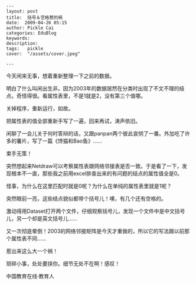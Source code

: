 
    ---
    layout: post  
    title:  括号＆空格惹的祸  
    date:  2009-04-26 05:15  
    author: Pickle Cai  
    categories: EduBlog  
    keywords: 
    description:   
    tags:	pickle   
    cover:  "/assets/cover.jpeg"  

    ---  
    
今天闲来无事，想着重新整理一下之前的数据。



明白了什么叫闲出生非。因为2003年的数据居然在分类时出现了不文不理的结点。奇怪得很。看属性表里，不是1就是2，没有第三个值哪。



关掉程序，重新运行，如故。



把属性表的值全部重新手写了一遍，回来再试，涛声依旧。



闲聊了一会儿关于何时答辩的话，又跟panpan两个彼此哀悯了一番。外加吃了许多的薯片，写了一篇《馋猫和Bao鱼》……



束手无策！



突然想起来Netdraw可以考察属性表跟网络邻接表是否一致。于是看了一下，发现根本不一直，那些我之前用excel排查出来的有问题的结点的属性值全是0。



怪事，为什么在这里匹配时就是0呢？为什么在单纯的属性表里就是1呢？



突然眼前一亮，这些结点貌似都带个括号儿！噢，有几个还有空格的。



激动得用Dataset打开两个文件，仔细观察括号儿，发现一个文件中是中文括号儿，另一个却是英文括号儿……



又一次彻底晕倒！2003的网络邻接矩阵是今天才重做的，所以它的写法跟以前那个属性表不同……



惹出来这么大一个祸！



琐碎小事，处处要挟你。细节无处不在啊！感叹！



		    
 中国教育在线·教育人

